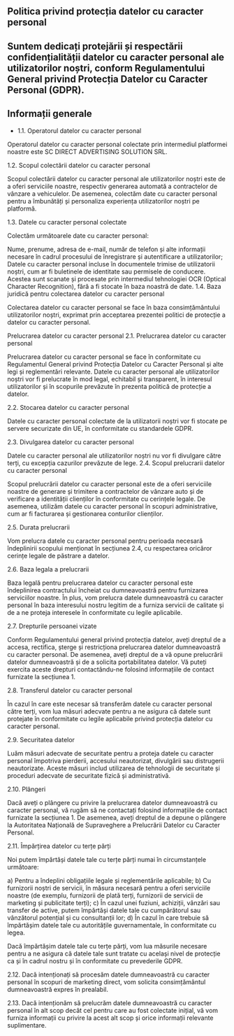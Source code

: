 ## Politica privind protecția datelor cu caracter personal

## Suntem dedicați protejării și respectării confidențialității datelor cu caracter personal ale utilizatorilor noștri, conform Regulamentului General privind Protecția Datelor cu Caracter Personal (GDPR).

## Informații generale

- 1.1. Operatorul datelor cu caracter personal

Operatorul datelor cu caracter personal colectate prin intermediul platformei noastre este SC DIRECT ADVERTISING SOLUTION SRL.

1.2. Scopul colectării datelor cu caracter personal

Scopul colectării datelor cu caracter personal ale utilizatorilor noștri este de a oferi serviciile noastre, respectiv generarea automată a contractelor de vânzare a vehiculelor. De asemenea, colectăm date cu caracter personal pentru a îmbunătăți și personaliza experiența utilizatorilor noștri pe platformă.

1.3. Datele cu caracter personal colectate

Colectăm următoarele date cu caracter personal:

Nume, prenume, adresa de e-mail, număr de telefon și alte informații necesare în cadrul procesului de înregistrare și autentificare a utilizatorilor;
Datele cu caracter personal incluse în documentele trimise de utilizatorii noștri, cum ar fi buletinele de identitate sau permisele de conducere. Acestea sunt scanate și procesate prin intermediul tehnologiei OCR (Optical Character Recognition), fără a fi stocate în baza noastră de date.
1.4. Baza juridică pentru colectarea datelor cu caracter personal

Colectarea datelor cu caracter personal se face în baza consimțământului utilizatorilor noștri, exprimat prin acceptarea prezentei politici de protecție a datelor cu caracter personal.

Prelucrarea datelor cu caracter personal
2.1. Prelucrarea datelor cu caracter personal

Prelucrarea datelor cu caracter personal se face în conformitate cu Regulamentul General privind Protecția Datelor cu Caracter Personal și alte legi și reglementări relevante. Datele cu caracter personal ale utilizatorilor noștri vor fi prelucrate în mod legal, echitabil și transparent, în interesul utilizatorilor și în scopurile prevăzute în prezenta politică de protecție a datelor.

2.2. Stocarea datelor cu caracter personal

Datele cu caracter personal colectate de la utilizatorii noștri vor fi stocate pe servere securizate din UE, în conformitate cu standardele GDPR.

2.3. Divulgarea datelor cu caracter personal

Datele cu caracter personal ale utilizatorilor noștri nu vor fi divulgare către terți, cu excepția cazurilor prevăzute de lege.
2.4. Scopul prelucrarii datelor cu caracter personal

Scopul prelucrării datelor cu caracter personal este de a oferi serviciile noastre de generare și trimitere a contractelor de vânzare auto și de verificare a identității clienților în conformitate cu cerințele legale. De asemenea, utilizăm datele cu caracter personal în scopuri administrative, cum ar fi facturarea și gestionarea conturilor clienților.

2.5. Durata prelucrarii

Vom prelucra datele cu caracter personal pentru perioada necesară îndeplinirii scopului menționat în secțiunea 2.4, cu respectarea oricăror cerințe legale de păstrare a datelor.

2.6. Baza legala a prelucrarii

Baza legală pentru prelucrarea datelor cu caracter personal este îndeplinirea contractului încheiat cu dumneavoastră pentru furnizarea serviciilor noastre. În plus, vom prelucra datele dumneavoastră cu caracter personal în baza interesului nostru legitim de a furniza servicii de calitate și de a ne proteja interesele în conformitate cu legile aplicabile.

2.7. Drepturile persoanei vizate

Conform Regulamentului general privind protecția datelor, aveți dreptul de a accesa, rectifica, șterge și restricționa prelucrarea datelor dumneavoastră cu caracter personal. De asemenea, aveți dreptul de a vă opune prelucrării datelor dumneavoastră și de a solicita portabilitatea datelor. Vă puteți exercita aceste drepturi contactându-ne folosind informațiile de contact furnizate la secțiunea 1.

2.8. Transferul datelor cu caracter personal

În cazul în care este necesar să transferăm datele cu caracter personal către terți, vom lua măsuri adecvate pentru a ne asigura că datele sunt protejate în conformitate cu legile aplicabile privind protecția datelor cu caracter personal.

2.9. Securitatea datelor

Luăm măsuri adecvate de securitate pentru a proteja datele cu caracter personal împotriva pierderii, accesului neautorizat, divulgării sau distrugerii neautorizate. Aceste măsuri includ utilizarea de tehnologii de securitate și proceduri adecvate de securitate fizică și administrativă.

2.10. Plângeri

Dacă aveți o plângere cu privire la prelucrarea datelor dumneavoastră cu caracter personal, vă rugăm să ne contactați folosind informațiile de contact furnizate la secțiunea 1. De asemenea, aveți dreptul de a depune o plângere la Autoritatea Națională de Supraveghere a Prelucrării Datelor cu Caracter Personal.

2.11. Împărțirea datelor cu terțe părți

Noi putem împărtăși datele tale cu terțe părți numai în circumstanțele următoare:

a) Pentru a îndeplini obligațiile legale și reglementările aplicabile;
b) Cu furnizorii noștri de servicii, în măsura necesară pentru a oferi serviciile noastre (de exemplu, furnizorii de plată terți, furnizorii de servicii de marketing și publicitate terți);
c) În cazul unei fuziuni, achiziții, vânzări sau transfer de active, putem împărtăși datele tale cu cumpărătorul sau vânzătorul potențial și cu consultanții lor;
d) În cazul în care trebuie să împărtășim datele tale cu autoritățile guvernamentale, în conformitate cu legea.

Dacă împărtășim datele tale cu terțe părți, vom lua măsurile necesare pentru a ne asigura că datele tale sunt tratate cu același nivel de protecție ca și în cadrul nostru și în conformitate cu prevederile GDPR.

2.12. Dacă intenționați să procesăm datele dumneavoastră cu caracter personal în scopuri de marketing direct, vom solicita consimțământul dumneavoastră expres în prealabil.

2.13. Dacă intenționăm să prelucrăm datele dumneavoastră cu caracter personal în alt scop decât cel pentru care au fost colectate inițial, vă vom furniza informații cu privire la acest alt scop și orice informații relevante suplimentare.
